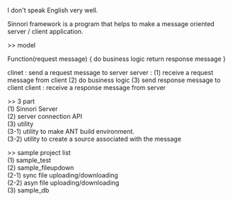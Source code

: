 I don't speak English very well.

Sinnori framework is a program that helps to make a message oriented server / client application.

&gt;&gt; model

Function(request message) {
  do business logic
  return response message
}

clinet : send a request message to server 
server : (1) receive a request message from client
(2) do business logic
(3) send response message to client
client : receive a response message from server


&gt;&gt; 3 part<br/>
(1) Sinnori Server<br/>
(2) server connection API<br/>
(3) utility<br/>
(3-1) utility to make ANT build environment.<br/>
(3-2) utility to create a source associated with the message<br/>

&gt;&gt; sample project list<br/>
(1) sample_test<br/>
(2) sample_fileupdown<br/>
(2-1) sync file uploading/downloading<br/>
(2-2) asyn file uploading/downloading<br/>
(3) sample_db<br/>
